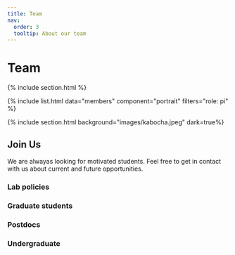 ```yaml
---
title: Team
nav:
  order: 3
  tooltip: About our team
---
```


# <i class="fas fa-users"></i>Team

{% include section.html %}

{%
  include list.html
  data="members"
  component="portrait"
  filters="role: pi"
%}

{% include section.html background="images/kabocha.jpeg" dark=true%}

## Join Us 


We are alwayas looking for motivated students. Feel free to get in contact with us about current and future opportunities.

### Lab policies


### Graduate students


### Postdocs

### Undergraduate

